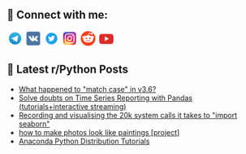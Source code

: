 ## 🔎 Connect with me:
[<img src="https://github.com/bullbesh/bullbesh/blob/main/images/Telegram.png" width="32" height="32" />](https://t.me/bullbesh)
[<img src="https://github.com/bullbesh/bullbesh/blob/main/images/VK.png" width="32" height="32" />](https://vk.com/bullbesh)
[<img src="https://github.com/bullbesh/bullbesh/blob/main/images/Twitter.png" width="32" height="32" />](https://twitter.com/bullbesh1)
[<img src="https://github.com/bullbesh/bullbesh/blob/main/images/Instagram.png" width="32" height="32" />](https://www.instagram.com/bullbesh)
[<img src="https://github.com/bullbesh/bullbesh/blob/main/images/Reddit.png" width="32" height="32" />](https://www.reddit.com/user/bullbesh)
[<img src="https://github.com/bullbesh/bullbesh/blob/main/images/YouTube.png" width="32" height="32" />](https://www.youtube.com/channel/UCtfjRs6uzgq5mfm8S06WTcg)

## 📕 Latest r/Python Posts
<!-- BLOG-POST-LIST:START -->
- [What happened to &quot;match case&quot; in v3.6?](https://www.reddit.com/r/Python/comments/1aslb0e/what_happened_to_match_case_in_v36/)
- [Solve doubts on Time Series Reporting with Pandas &lpar;tutorials+interactive streaming&rpar;](https://www.reddit.com/r/Python/comments/1asjpn4/solve_doubts_on_time_series_reporting_with_pandas/)
- [Recording and visualising the 20k system calls it takes to &quot;import seaborn&quot;](https://www.reddit.com/r/Python/comments/1asjcnm/recording_and_visualising_the_20k_system_calls_it/)
- [how to make photos look like paintings [project]](https://www.reddit.com/r/Python/comments/1asbdy6/how_to_make_photos_look_like_paintings_project/)
- [Anaconda Python Distribution Tutorials](https://www.reddit.com/r/Python/comments/1as4a3v/anaconda_python_distribution_tutorials/)
<!-- BLOG-POST-LIST:END -->

